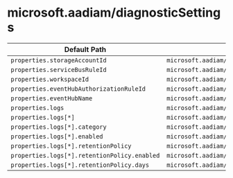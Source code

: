 # microsoft.aadiam/diagnosticSettings

| Default Path | Alias |
|---|---|
| `properties.storageAccountId` | `microsoft.aadiam/diagnosticSettings/storageAccountId` |
| `properties.serviceBusRuleId` | `microsoft.aadiam/diagnosticSettings/serviceBusRuleId` |
| `properties.workspaceId` | `microsoft.aadiam/diagnosticSettings/workspaceId` |
| `properties.eventHubAuthorizationRuleId` | `microsoft.aadiam/diagnosticSettings/eventHubAuthorizationRuleId` |
| `properties.eventHubName` | `microsoft.aadiam/diagnosticSettings/eventHubName` |
| `properties.logs` | `microsoft.aadiam/diagnosticSettings/logs` |
| `properties.logs[*]` | `microsoft.aadiam/diagnosticSettings/logs[*]` |
| `properties.logs[*].category` | `microsoft.aadiam/diagnosticSettings/logs[*].category` |
| `properties.logs[*].enabled` | `microsoft.aadiam/diagnosticSettings/logs[*].enabled` |
| `properties.logs[*].retentionPolicy` | `microsoft.aadiam/diagnosticSettings/logs[*].retentionPolicy` |
| `properties.logs[*].retentionPolicy.enabled` | `microsoft.aadiam/diagnosticSettings/logs[*].retentionPolicy.enabled` |
| `properties.logs[*].retentionPolicy.days` | `microsoft.aadiam/diagnosticSettings/logs[*].retentionPolicy.days` |

